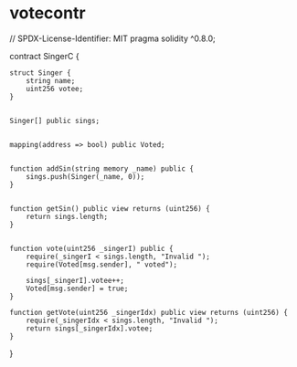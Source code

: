 # votecontr
// SPDX-License-Identifier: MIT
pragma solidity ^0.8.0;

contract SingerC {
    
    struct Singer {
        string name;
        uint256 votee;
    }

    
    Singer[] public sings;

    
    mapping(address => bool) public Voted;

    
    function addSin(string memory _name) public {
        sings.push(Singer(_name, 0));
    }

    
    function getSin() public view returns (uint256) {
        return sings.length;
    }

    
    function vote(uint256 _singerI) public {
        require(_singerI < sings.length, "Invalid ");
        require(Voted[msg.sender], " voted");

        sings[_singerI].votee++;
        Voted[msg.sender] = true;
    }

    function getVote(uint256 _singerIdx) public view returns (uint256) {
        require(_singerIdx < sings.length, "Invalid ");
        return sings[_singerIdx].votee;
    }
}
